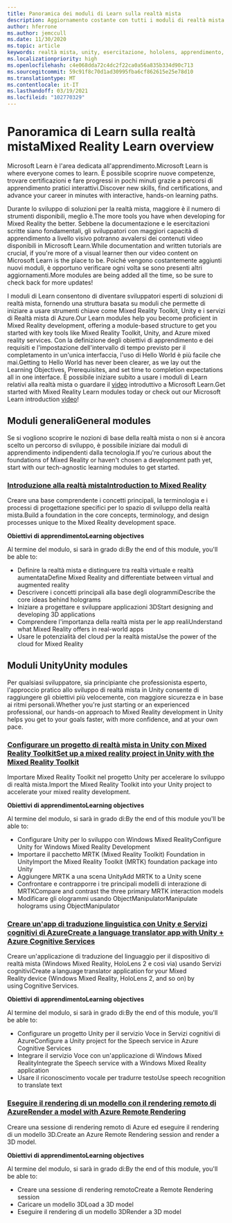 ```yaml
---
title: Panoramica dei moduli di Learn sulla realtà mista
description: Aggiornamento costante con tutti i moduli di realtà mista disponibili, ospitati nella piattaforma Microsoft Learn.
author: hferrone
ms.author: jemccull
ms.date: 11/30/2020
ms.topic: article
keywords: realtà mista, unity, esercitazione, hololens, apprendimento, visore VR realtà mista, visore VR di windows mixed reality, visore per realtà virtuale, che cos'è la realtà virtuale, che cos'è la realtà aumentata, MRTK, mixed reality toolkit, traduzione, Azure, servizi cognitivi di Azure, Microsoft Learn
ms.localizationpriority: high
ms.openlocfilehash: c4e068dda72c4dc2f22ca0a56a835b334d90c713
ms.sourcegitcommit: 59c91f8c70d1ad30995fba6cf862615e25e78d10
ms.translationtype: MT
ms.contentlocale: it-IT
ms.lasthandoff: 03/19/2021
ms.locfileid: "102770329"
---
```

# <a name="mixed-reality-learn-overview"></a><span data-ttu-id="38eb5-104">Panoramica di Learn sulla realtà mista</span><span class="sxs-lookup"><span data-stu-id="38eb5-104">Mixed Reality Learn overview</span></span>

<span data-ttu-id="38eb5-105">Microsoft Learn è l'area dedicata all'apprendimento.</span><span class="sxs-lookup"><span data-stu-id="38eb5-105">Microsoft Learn is where everyone comes to learn.</span></span> <span data-ttu-id="38eb5-106">È possibile scoprire nuove competenze, trovare certificazioni e fare progressi in pochi minuti grazie a percorsi di apprendimento pratici interattivi.</span><span class="sxs-lookup"><span data-stu-id="38eb5-106">Discover new skills, find certifications, and advance your career in minutes with interactive, hands-on learning paths.</span></span> 

<span data-ttu-id="38eb5-107">Durante lo sviluppo di soluzioni per la realtà mista, maggiore è il numero di strumenti disponibili, meglio è.</span><span class="sxs-lookup"><span data-stu-id="38eb5-107">The more tools you have when developing for Mixed Reality the better.</span></span> <span data-ttu-id="38eb5-108">Sebbene la documentazione e le esercitazioni scritte siano fondamentali, gli sviluppatori con maggiori capacità di apprendimento a livello visivo potranno avvalersi dei contenuti video disponibili in Microsoft Learn.</span><span class="sxs-lookup"><span data-stu-id="38eb5-108">While documentation and written tutorials are crucial, if you're more of a visual learner then our video content on Microsoft Learn is the place to be.</span></span> <span data-ttu-id="38eb5-109">Poiché vengono costantemente aggiunti nuovi moduli, è opportuno verificare ogni volta se sono presenti altri aggiornamenti.</span><span class="sxs-lookup"><span data-stu-id="38eb5-109">More modules are being added all the time, so be sure to check back for more updates!</span></span>

<span data-ttu-id="38eb5-110">I moduli di Learn consentono di diventare sviluppatori esperti di soluzioni di realtà mista, fornendo una struttura basata su moduli che permette di iniziare a usare strumenti chiave come Mixed Reality Toolkit, Unity e i servizi di Realtà mista di Azure.</span><span class="sxs-lookup"><span data-stu-id="38eb5-110">Our Learn modules help you become proficient in Mixed Reality development, offering a module-based structure to get you started with key tools like Mixed Reality Toolkit, Unity, and Azure mixed reality services.</span></span> <span data-ttu-id="38eb5-111">Con la definizione degli obiettivi di apprendimento e dei requisiti e l'impostazione dell'intervallo di tempo previsto per il completamento in un'unica interfaccia, l'uso di Hello World è più facile che mai.</span><span class="sxs-lookup"><span data-stu-id="38eb5-111">Getting to Hello World has never been clearer, as we lay out the Learning Objectives, Prerequisites, and set time to completion expectations all in one interface.</span></span> <span data-ttu-id="38eb5-112">È possibile iniziare subito a usare i moduli di Learn relativi alla realtà mista o guardare il [video](https://channel9.msdn.com/Blogs/One-Dev-Minute/What-is-Microsoft-Learn) introduttivo a Microsoft Learn.</span><span class="sxs-lookup"><span data-stu-id="38eb5-112">Get started with Mixed Reality Learn modules today or check out our Microsoft Learn introduction [video](https://channel9.msdn.com/Blogs/One-Dev-Minute/What-is-Microsoft-Learn)!</span></span>

## <a name="general-modules"></a><span data-ttu-id="38eb5-113">Moduli generali</span><span class="sxs-lookup"><span data-stu-id="38eb5-113">General modules</span></span>

<span data-ttu-id="38eb5-114">Se si vogliono scoprire le nozioni di base della realtà mista o non si è ancora scelto un percorso di sviluppo, è possibile iniziare dai moduli di apprendimento indipendenti dalla tecnologia.</span><span class="sxs-lookup"><span data-stu-id="38eb5-114">If you're curious about the foundations of Mixed Reality or haven't chosen a development path yet, start with our tech-agnostic learning modules to get started.</span></span>

### <a name="introduction-to-mixed-reality"></a>[<span data-ttu-id="38eb5-115">Introduzione alla realtà mista</span><span class="sxs-lookup"><span data-stu-id="38eb5-115">Introduction to Mixed Reality</span></span>](/learn/modules/intro-to-mixed-reality/)

<span data-ttu-id="38eb5-116">Creare una base comprendente i concetti principali, la terminologia e i processi di progettazione specifici per lo spazio di sviluppo della realtà mista.</span><span class="sxs-lookup"><span data-stu-id="38eb5-116">Build a foundation in the core concepts, terminology, and design processes unique to the Mixed Reality development space.</span></span>

<span data-ttu-id="38eb5-117">**Obiettivi di apprendimento**</span><span class="sxs-lookup"><span data-stu-id="38eb5-117">**Learning objectives**</span></span>

<span data-ttu-id="38eb5-118">Al termine del modulo, si sarà in grado di:</span><span class="sxs-lookup"><span data-stu-id="38eb5-118">By the end of this module, you'll be able to:</span></span>

* <span data-ttu-id="38eb5-119">Definire la realtà mista e distinguere tra realtà virtuale e realtà aumentata</span><span class="sxs-lookup"><span data-stu-id="38eb5-119">Define Mixed Reality and differentiate between virtual and augmented reality</span></span>
* <span data-ttu-id="38eb5-120">Descrivere i concetti principali alla base degli ologrammi</span><span class="sxs-lookup"><span data-stu-id="38eb5-120">Describe the core ideas behind holograms</span></span>
* <span data-ttu-id="38eb5-121">Iniziare a progettare e sviluppare applicazioni 3D</span><span class="sxs-lookup"><span data-stu-id="38eb5-121">Start designing and developing 3D applications</span></span>
* <span data-ttu-id="38eb5-122">Comprendere l'importanza della realtà mista per le app reali</span><span class="sxs-lookup"><span data-stu-id="38eb5-122">Understand what Mixed Reality offers in real-world apps</span></span>
* <span data-ttu-id="38eb5-123">Usare le potenzialità del cloud per la realtà mista</span><span class="sxs-lookup"><span data-stu-id="38eb5-123">Use the power of the cloud for Mixed Reality</span></span>

## <a name="unity-modules"></a><span data-ttu-id="38eb5-124">Moduli Unity</span><span class="sxs-lookup"><span data-stu-id="38eb5-124">Unity modules</span></span>

<span data-ttu-id="38eb5-125">Per qualsiasi sviluppatore, sia principiante che professionista esperto, l'approccio pratico allo sviluppo di realtà mista in Unity consente di raggiungere gli obiettivi più velocemente, con maggiore sicurezza e in base ai ritmi personali.</span><span class="sxs-lookup"><span data-stu-id="38eb5-125">Whether you're just starting or an experienced professional, our hands-on approach to Mixed Reality development in Unity helps you get to your goals faster, with more confidence, and at your own pace.</span></span>

### <a name="set-up-a-mixed-reality-project-in-unity-with-the-mixed-reality-toolkit"></a>[<span data-ttu-id="38eb5-126">Configurare un progetto di realtà mista in Unity con Mixed Reality Toolkit</span><span class="sxs-lookup"><span data-stu-id="38eb5-126">Set up a mixed reality project in Unity with the Mixed Reality Toolkit</span></span>](/learn/modules/mixed-reality-toolkit-project-unity/)

<span data-ttu-id="38eb5-127">Importare Mixed Reality Toolkit nel progetto Unity per accelerare lo sviluppo di realtà mista.</span><span class="sxs-lookup"><span data-stu-id="38eb5-127">Import the Mixed Reality Toolkit into your Unity project to accelerate your mixed reality development.</span></span>

<span data-ttu-id="38eb5-128">**Obiettivi di apprendimento**</span><span class="sxs-lookup"><span data-stu-id="38eb5-128">**Learning objectives**</span></span>

<span data-ttu-id="38eb5-129">Al termine del modulo, si sarà in grado di:</span><span class="sxs-lookup"><span data-stu-id="38eb5-129">By the end of this module you'll be able to:</span></span>

* <span data-ttu-id="38eb5-130">Configurare Unity per lo sviluppo con Windows Mixed Reality</span><span class="sxs-lookup"><span data-stu-id="38eb5-130">Configure Unity for Windows Mixed Reality Development</span></span>
* <span data-ttu-id="38eb5-131">Importare il pacchetto MRTK (Mixed Reality Toolkit) Foundation in Unity</span><span class="sxs-lookup"><span data-stu-id="38eb5-131">Import the Mixed Reality Toolkit (MRTK) foundation package into Unity</span></span>
* <span data-ttu-id="38eb5-132">Aggiungere MRTK a una scena Unity</span><span class="sxs-lookup"><span data-stu-id="38eb5-132">Add MRTK to a Unity scene</span></span>
* <span data-ttu-id="38eb5-133">Confrontare e contrapporre i tre principali modelli di interazione di MRTK</span><span class="sxs-lookup"><span data-stu-id="38eb5-133">Compare and contrast the three primary MRTK interaction models</span></span>
* <span data-ttu-id="38eb5-134">Modificare gli ologrammi usando ObjectManipulator</span><span class="sxs-lookup"><span data-stu-id="38eb5-134">Manipulate holograms using ObjectManipulator</span></span>

### <a name="create-a-language-translator-app-with-unity--azure-cognitive-services"></a>[<span data-ttu-id="38eb5-135">Creare un'app di traduzione linguistica con Unity e Servizi cognitivi di Azure</span><span class="sxs-lookup"><span data-stu-id="38eb5-135">Create a language translator app with Unity + Azure Cognitive Services</span></span>](/learn/modules/create-language-translator-mixed-reality-application-unity-azure-cognitive-services/)

<span data-ttu-id="38eb5-136">Creare un'applicazione di traduzione del linguaggio per il dispositivo di realtà mista (Windows Mixed Reality, HoloLens 2 e così via) usando Servizi cognitivi</span><span class="sxs-lookup"><span data-stu-id="38eb5-136">Create a language translator application for your Mixed Reality device (Windows Mixed Reality, HoloLens 2, and so on) by using Cognitive Services.</span></span>

<span data-ttu-id="38eb5-137">**Obiettivi di apprendimento**</span><span class="sxs-lookup"><span data-stu-id="38eb5-137">**Learning objectives**</span></span>

<span data-ttu-id="38eb5-138">Al termine del modulo, si sarà in grado di:</span><span class="sxs-lookup"><span data-stu-id="38eb5-138">By the end of this module, you'll be able to:</span></span>

* <span data-ttu-id="38eb5-139">Configurare un progetto Unity per il servizio Voce in Servizi cognitivi di Azure</span><span class="sxs-lookup"><span data-stu-id="38eb5-139">Configure a Unity project for the Speech service in Azure Cognitive Services</span></span>
* <span data-ttu-id="38eb5-140">Integrare il servizio Voce con un'applicazione di Windows Mixed Reality</span><span class="sxs-lookup"><span data-stu-id="38eb5-140">Integrate the Speech service with a Windows Mixed Reality application</span></span>
* <span data-ttu-id="38eb5-141">Usare il riconoscimento vocale per tradurre testo</span><span class="sxs-lookup"><span data-stu-id="38eb5-141">Use speech recognition to translate text</span></span>

### <a name="render-a-model-with-azure-remote-rendering"></a>[<span data-ttu-id="38eb5-142">Eseguire il rendering di un modello con il rendering remoto di Azure</span><span class="sxs-lookup"><span data-stu-id="38eb5-142">Render a model with Azure Remote Rendering</span></span>](/learn/modules/render-model-azure-remote-rendering-unity/)

<span data-ttu-id="38eb5-143">Creare una sessione di rendering remoto di Azure ed eseguire il rendering di un modello 3D.</span><span class="sxs-lookup"><span data-stu-id="38eb5-143">Create an Azure Remote Rendering session and render a 3D model.</span></span>

<span data-ttu-id="38eb5-144">**Obiettivi di apprendimento**</span><span class="sxs-lookup"><span data-stu-id="38eb5-144">**Learning objectives**</span></span>

<span data-ttu-id="38eb5-145">Al termine del modulo, si sarà in grado di:</span><span class="sxs-lookup"><span data-stu-id="38eb5-145">By the end of this module, you'll be able to:</span></span>

* <span data-ttu-id="38eb5-146">Creare una sessione di rendering remoto</span><span class="sxs-lookup"><span data-stu-id="38eb5-146">Create a Remote Rendering session</span></span>
* <span data-ttu-id="38eb5-147">Caricare un modello 3D</span><span class="sxs-lookup"><span data-stu-id="38eb5-147">Load a 3D model</span></span>
* <span data-ttu-id="38eb5-148">Eseguire il rendering di un modello 3D</span><span class="sxs-lookup"><span data-stu-id="38eb5-148">Render a 3D model</span></span>